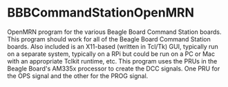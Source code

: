 # BBBCommandStationOpenMRN

OpenMRN program for the various Beagle Board Command Station boards.  This 
program should work for all of the Beagle Board Command Station boards.  Also 
included is an X11-based (written in Tcl/Tk) GUI, typically run on a separate 
system, typically on a RPi but could be run on a PC or Mac with an appropriate 
Tclkit runtime, etc.  This program uses the PRUs in the Beagle Board's AM335x 
processor to create the DCC signals.  One PRU for the OPS signal and the other 
for the PROG signal.
